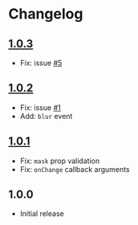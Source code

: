 # Changelog

## [1.0.3](https://github.com/ankurk91/vue-jquery-mask/compare/1.0.2...1.0.3)
* Fix: issue [#5](https://github.com/ankurk91/vue-jquery-mask/issues/5)

## [1.0.2](https://github.com/ankurk91/vue-jquery-mask/compare/1.0.1...1.0.2)
* Fix: issue [#1](https://github.com/ankurk91/vue-jquery-mask/issues/1)
* Add: `blur` event

## [1.0.1](https://github.com/ankurk91/vue-jquery-mask/compare/1.0.0...1.0.1)
* Fix: `mask` prop validation
* Fix: `onChange` callback arguments

## 1.0.0
- Initial release
